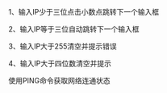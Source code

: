 

 1、输入IP少于三位点击小数点跳转下一个输入框
 
 2、输入IP等于三位自动跳转下一个输入框
 
 3、输入IP大于255清空并提示错误
 
 4、输入IP大于四位数清空并提示
 
 使用PING命令获取网络连通状态